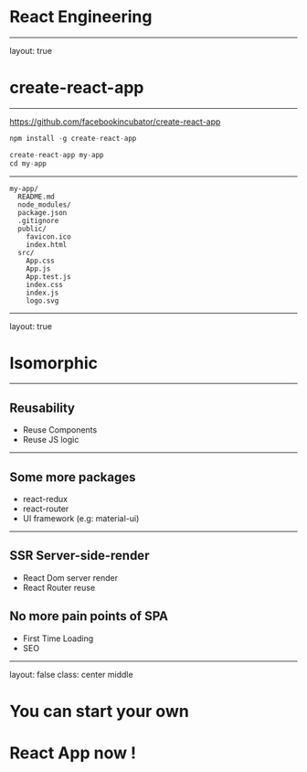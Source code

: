 # React Engineering

---
layout: true
# create-react-app
---

https://github.com/facebookincubator/create-react-app

```js
npm install -g create-react-app

create-react-app my-app
cd my-app
```
---

```plain
my-app/
  README.md
  node_modules/
  package.json
  .gitignore
  public/
    favicon.ico
    index.html
  src/
    App.css
    App.js
    App.test.js
    index.css
    index.js
    logo.svg
```

---
layout: true
# Isomorphic

---

## Reusability
- Reuse Components
- Reuse JS logic

---
## Some more packages

- react-redux
- react-router
- UI framework (e.g: material-ui)

---

## SSR Server-side-render
- React Dom server render
- React Router reuse

## No more pain points of SPA
- First Time Loading
- SEO

---
layout: false
class: center middle
# You can start your own
# React App now !
